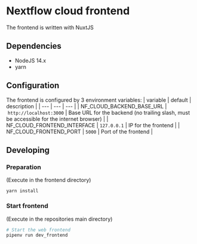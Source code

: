 # Nextflow cloud frontend
The frontend is written with NuxtJS

## Dependencies
* NodeJS 14.x
* yarn

## Configuration
The frontend is configured by 3 environment variables:
| variable | default | description |
| --- | --- | --- |
| NF_CLOUD_BACKEND_BASE_URL | `http://localhost:3000` | Base URL for the backend (no trailing slash, must be accessible for the internet browser) |
| NF_CLOUD_FRONTEND_INTERFACE | `127.0.0.1` | IP for the frontend |
| NF_CLOUD_FRONTEND_PORT | `5000` | Port of the frontend |


## Developing
### Preparation
(Execute in the frontend directory)
```
yarn install
```
### Start frontend
(Execute in the repositories main directory)
```bash
# Start the web frontend
pipenv run dev_frontend
```